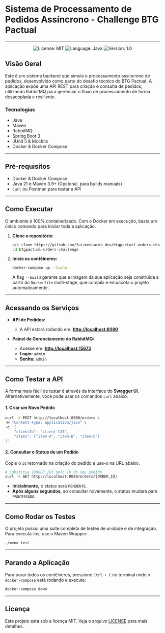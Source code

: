 # Sistema de Processamento de Pedidos Assíncrono - Challenge BTG Pactual

---

<p align="center">
    <img alt="License: MIT" src="https://img.shields.io/badge/license-MIT-%2304D361">
    <img alt="Language: Java" src="https://img.shields.io/badge/language-java-green">
    <img alt="Version: 1.0" src="https://img.shields.io/badge/version-1.0-yellowgreen">
</p>

## Visão Geral

Este é um sistema backend que simula o processamento assíncrono de pedidos, desenvolvido como parte
do desafio técnico do BTG Pactual. A aplicação expõe uma API REST para criação e consulta de
pedidos, utilizando RabbitMQ para gerenciar o fluxo de processamento de forma desacoplada e
resiliente.

### Tecnologias

* Java
* Maven
* RabbitMQ
* Spring Boot 3
* JUnit 5 & Mockito
* Docker & Docker Compose

---

## Pré-requisitos

* Docker & Docker Compose
* Java 21 e Maven 3.9+ (Opcional, para builds manuais)
* `curl` ou Postman para testar a API

---

## Como Executar

O ambiente é 100% containerizado. Com o Docker em execução, basta um único comando para iniciar toda
a aplicação.

1. **Clone o repositório:**
   ```bash
   git clone https://github.com/luizeeduardo-dev/btgpactual-orders-challenge.git
   cd btgpactual-orders-challenge
   ```

2. **Inicie os contêineres:**
   ```bash
   docker-compose up --build
   ```
   A flag `--build` garante que a imagem da sua aplicação seja construída a partir do `Dockerfile`
   multi-stage, que compila e empacota o projeto automaticamente.

---

## Acessando os Serviços

* **API de Pedidos:**
    * A API estará rodando em: **[http://localhost:8080]()**

* **Painel de Gerenciamento do RabbitMQ:**
    * Acesse em: **[http://localhost:15672]()**
    * **Login:** `admin`
    * **Senha:** `admin`

---

## Como Testar a API

A forma mais fácil de testar é através da interface do **Swagger UI**. Alternativamente, você pode
usar os comandos `curl` abaixo.

#### 1. Criar um Novo Pedido

```bash
curl -X POST http://localhost:8080/orders \
-H "Content-Type: application/json" \
-d '{
    "clientId": "client-123",
    "items": ["item-A", "item-B", "item-C"]
}'
```

#### 2. Consultar o Status de um Pedido

Copie o `id` retornado na criação do pedido e use-o na URL abaixo.

```bash
# Substitua {ORDER_ID} pelo ID do seu pedido
curl -X GET http://localhost:8080/orders/{ORDER_ID}
```

* **Inicialmente,** o status será `PENDENTE`.
* **Após alguns segundos,** ao consultar novamente, o status mudará para `PROCESSADO`.

---

## Como Rodar os Testes

O projeto possui uma suíte completa de testes de unidade e de integração. Para executá-los, use o
Maven Wrapper:

```bash
./mvnw test
```

---

## Parando a Aplicação

Para parar todos os contêineres, pressione `Ctrl + C` no terminal onde o `docker-compose` está
rodando e execute:

```bash
docker-compose down
```

---

## Licença

Este projeto está sob a licença MIT. Veja o arquivo [LICENSE](LICENSE) para mais detalhes.